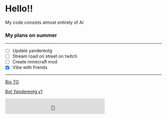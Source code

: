 # Hello!!
My code consists almost entirely of AI
### My plans on summer
-------
- [ ] Update yandereotg
- [ ] Stream road on street on twitch
- [ ] Create minecraft mod
- [x] Vibe with friends
------
[Bio TG](https://t.me/yandereotg)

[Bot Yandereotg v1](https://t.me/scarletminecraft_bot)

<iframe 
  src="https://musicnights.serv00.net/designs/EvT%20(Pulsma)/widget-embed.html" 
  width="320" 
  height="50" 
  frameborder="0" 
  scrolling="no"
  style="border: none; background: transparent;">
</iframe>
